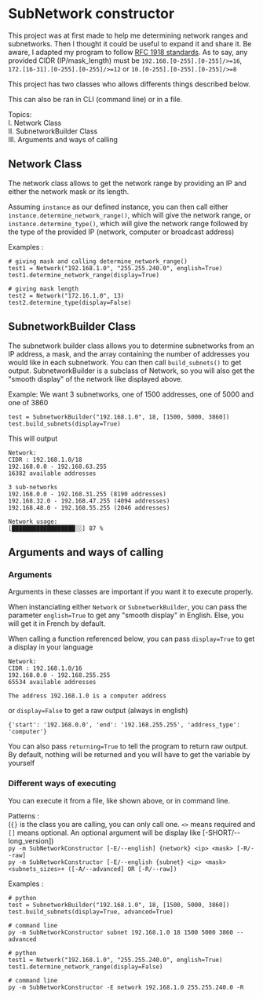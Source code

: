 # SubNetwork constructor

This project was at first made to help me determining 
network ranges and subnetworks. Then I thought it could 
be useful to expand it and share it.
Be aware, I adapted my program to follow 
[RFC 1918 standards](https://tools.ietf.org/html/rfc1918). 
As to say, any provided CIDR (IP/mask_length) must be `192.168.[0-255].[0-255]/>=16`, 
`172.[16-31].[0-255].[0-255]/>=12` or `10.[0-255].[0-255].[0-255]/>=8`

This project has two classes who allows differents things
described below.

This can also be ran in CLI (command line) or in a file.

Topics:\
I. Network Class\
II. SubnetworkBuilder Class\
III. Arguments and ways of calling

## Network Class

The network class allows to get the network range by providing an IP
and either the network mask or its length.

Assuming `instance` as our defined instance, 
you can then call either `instance.determine_network_range()`, which will give
the network range, or `instance.determine_type()`, which will give the network 
range followed by the type of the provided IP (network, computer or broadcast address)

Examples :
```
# giving mask and calling determine_network_range()
test1 = Network("192.168.1.0", "255.255.240.0", english=True)
test1.determine_network_range(display=True)

# giving mask length
test2 = Network("172.16.1.0", 13)
test2.determine_type(display=False)
```

## SubnetworkBuilder Class

The subnetwork builder class allows you to determine subnetworks
from an IP address, a mask, and the array containing the number of addresses 
you would like in each subnetwork. You can then call `build_subnets()` to get output.
SubnetworkBuilder is a subclass of Network, so you will also get the "smooth display"
of the network like displayed above.

Example:
We want 3 subnetworks, one of 1500 addresses, one of 5000 and one of 3860
```
test = SubnetworkBuilder("192.168.1.0", 18, [1500, 5000, 3860])
test.build_subnets(display=True)
```

This will output
```
Network:
CIDR : 192.168.1.0/18
192.168.0.0 - 192.168.63.255
16382 available addresses

3 sub-networks
192.168.0.0 - 192.168.31.255 (8190 addresses)
192.168.32.0 - 192.168.47.255 (4094 addresses)
192.168.48.0 - 192.168.55.255 (2046 addresses)

Network usage:
[██████████████████░░] 87 %
```

## Arguments and ways of calling

### Arguments
Arguments in these classes are important if you want it to execute properly.

When instanciating either `Network` or `SubnetworkBuilder`, you can pass the 
parameter `english=True` to get any "smooth display" in English. Else, 
you will get it in French by default.

When calling a function referenced below, you can pass `display=True` to get a display in your language
 ```
Network:
CIDR : 192.168.1.0/16
192.168.0.0 - 192.168.255.255
65534 available addresses

The address 192.168.1.0 is a computer address
```
 
 or `display=False` to get a raw output (always in english)
 ```
{'start': '192.168.0.0', 'end': '192.168.255.255', 'address_type': 'computer'}
```

You can also pass `returning=True` to tell the program to return raw output. 
By default, nothing will be returned and you will have to get the variable by yourself

### Different ways of executing
You can execute it from a file, like shown above, or in command line.

Patterns :\
(`{}` is the class you are calling, you can only call one. `<>` means required and `[]` means optional.
An optional argument will be display like \[-SHORT/--long_version])\
`py -m SubNetworkConstructor [-E/--english] {network} <ip> <mask> [-R/--raw]`\
`py -m SubNetworkConstructor [-E/--english {subnet} <ip> <mask> <subnets_sizes>+ ([-A/--advanced] OR [-R/--raw])`

Examples :
```
# python
test = SubnetworkBuilder("192.168.1.0", 18, [1500, 5000, 3860])
test.build_subnets(display=True, advanced=True)

# command line
py -m SubNetworkConstructor subnet 192.168.1.0 18 1500 5000 3860 --advanced
```

```
# python
test1 = Network("192.168.1.0", "255.255.240.0", english=True)
test1.determine_network_range(display=False)

# command line
py -m SubNetworkConstructor -E network 192.168.1.0 255.255.240.0 -R
```
